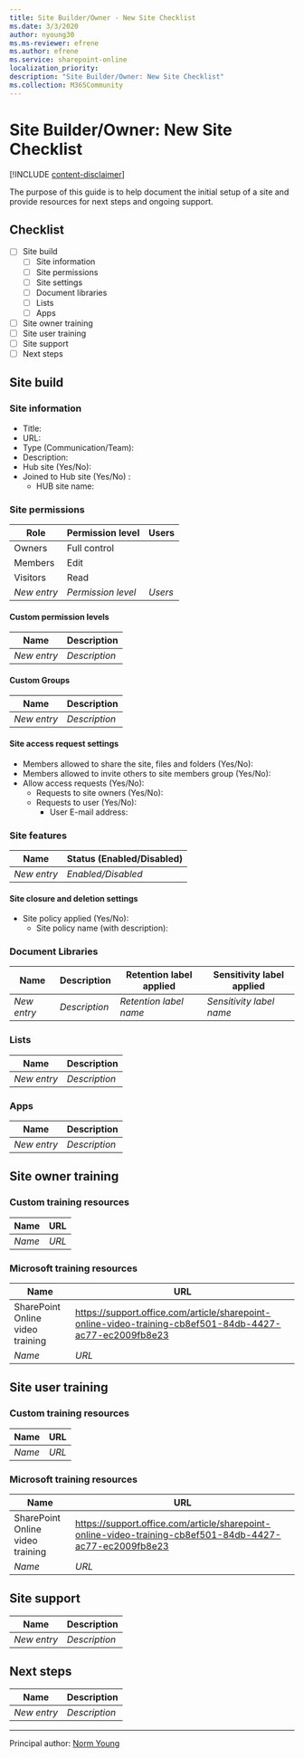 ```yaml
---
title: Site Builder/Owner - New Site Checklist
ms.date: 3/3/2020
author: nyoung30
ms.ms-reviewer: efrene
ms.author: efrene
ms.service: sharepoint-online
localization_priority: 
description: "Site Builder/Owner: New Site Checklist"
ms.collection: M365Community
---
```

# Site Builder/Owner: New Site Checklist

[!INCLUDE [content-disclaimer](includes/content-disclaimer.md)]

The purpose of this guide is to help document the initial setup of a site and provide resources for next steps and ongoing support.

## Checklist

- [ ] Site build
    - [ ] Site information
    - [ ] Site permissions
    - [ ] Site settings
    - [ ] Document libraries
    - [ ] Lists
    - [ ] Apps
- [ ] Site owner training
- [ ] Site user training
- [ ] Site support
- [ ] Next steps

## Site build

### Site information

- Title:
- URL:
- Type (Communication/Team):
- Description:
- Hub site (Yes/No):
- Joined to Hub site (Yes/No) :
    - HUB site name:

### Site permissions

| Role        | Permission level      | Users   |
|-------------|-----------------------|---------|
| Owners      | Full control          |         |
| Members     | Edit                  |         |
| Visitors    | Read                  |         |
| *New entry* | *Permission level*    | *Users* |

#### Custom permission levels

| Name        | Description      |
|-------------|------------------|
| *New entry* | *Description*    |

#### Custom Groups

| Name        | Description      |
|-------------|------------------|
| *New entry* | *Description*    |

#### Site access request settings

- Members allowed to share the site, files and folders (Yes/No):
- Members allowed to invite others to site members group (Yes/No):
- Allow access requests (Yes/No):
  - Requests to site owners (Yes/No):
  - Requests to user (Yes/No):
    - User E-mail address:

### Site features

| Name        | Status (Enabled/Disabled)      |
|-------------|--------------------------------|
| *New entry* | *Enabled/Disabled*             |

#### Site closure and deletion settings

- Site policy applied (Yes/No):
  - Site policy name (with description):

### Document Libraries

| Name        | Description   | Retention label applied | Sensitivity label applied |
|-------------|---------------|-------------------------|---------------------------|
| *New entry* | *Description* | *Retention label name*  | *Sensitivity label name*  |

### Lists

| Name        | Description   |
|-------------|---------------|
| *New entry* | *Description* |

### Apps

| Name        | Description   |
|-------------|---------------|
| *New entry* | *Description* |

## Site owner training

### Custom training resources

| Name                             | URL                             |
|----------------------------------|---------------------------------|
| *Name*                           | *URL*                           |

### Microsoft training resources

| Name                             | URL                             |
|----------------------------------|---------------------------------|
| SharePoint Online video training | https://support.office.com/article/sharepoint-online-video-training-cb8ef501-84db-4427-ac77-ec2009fb8e23 |
| *Name*                           | *URL*                           |

## Site user training

### Custom training resources

| Name                             | URL                             |
|----------------------------------|---------------------------------|
| *Name*                           | *URL*                           |

### Microsoft training resources

| Name                             | URL                             |
|----------------------------------|---------------------------------|
| SharePoint Online video training | https://support.office.com/article/sharepoint-online-video-training-cb8ef501-84db-4427-ac77-ec2009fb8e23 |
| *Name*                           | *URL*                           |

## Site support

| Name        | Description      |
|-------------|------------------|
| *New entry* | *Description*    |

## Next steps

| Name        | Description      |
|-------------|------------------|
| *New entry* | *Description*    |

---

Principal author: [Norm Young](https://www.linkedin.com/in/norm-young)
